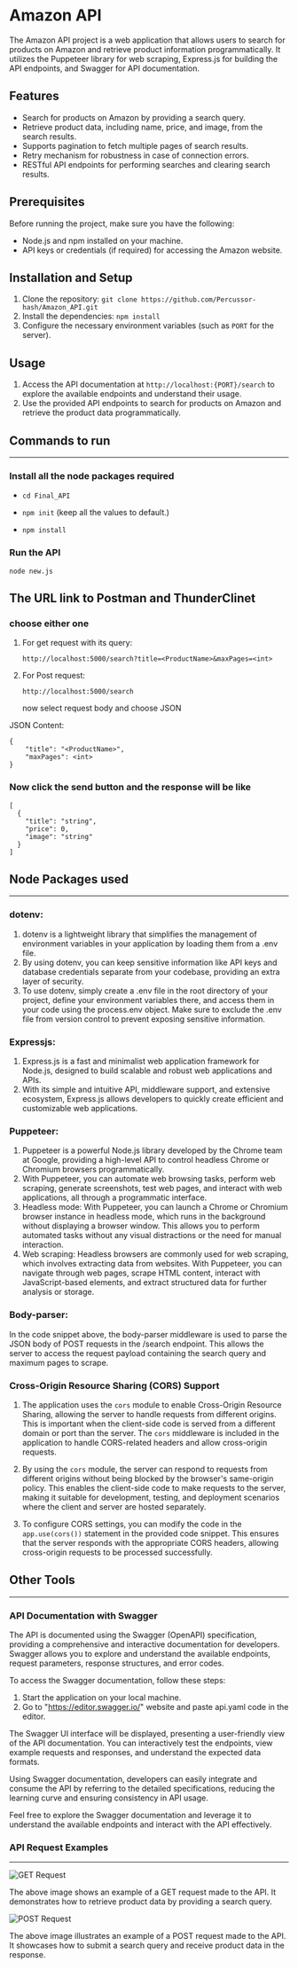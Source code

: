 # Amazon API

The Amazon API project is a web application that allows users to search for products on Amazon and retrieve product information programmatically. It utilizes the Puppeteer library for web scraping, Express.js for building the API endpoints, and Swagger for API documentation.

## Features

- Search for products on Amazon by providing a search query.
- Retrieve product data, including name, price, and image, from the search results.
- Supports pagination to fetch multiple pages of search results.
- Retry mechanism for robustness in case of connection errors.
- RESTful API endpoints for performing searches and clearing search results.

## Prerequisites

Before running the project, make sure you have the following:

- Node.js and npm installed on your machine.
- API keys or credentials (if required) for accessing the Amazon website.

## Installation and Setup

1. Clone the repository: `git clone https://github.com/Percussor-hash/Amazon_API.git`
2. Install the dependencies: `npm install`
3. Configure the necessary environment variables (such as `PORT` for the server).

## Usage

1. Access the API documentation at `http://localhost:{PORT}/search` to explore the available endpoints and understand their usage.
2. Use the provided API endpoints to search for products on Amazon and retrieve the product data programmatically.


## Commands to run
<hr>

### Install all the node packages required
* ```cd Final_API```

* ```npm init``` (keep all the values to default.)

* ```npm install```

### Run the API
```node new.js```

## The URL link to Postman and ThunderClinet
### choose either one
1. For get request with its query:

    ```http://localhost:5000/search?title=<ProductName>&maxPages=<int>```

2. For Post request:

    ```http://localhost:5000/search```

    now select request body and choose JSON

JSON Content:

```
{ 
    "title": "<ProductName>", 
    "maxPages": <int>
}
```

### Now click the send button and the response will be like

``` 
[
  {
    "title": "string",
    "price": 0,
    "image": "string"
  }
]
```


## Node Packages used
<hr>

### dotenv:
1. dotenv is a lightweight library that simplifies the management of environment variables in your application by loading them from a .env file.
2. By using dotenv, you can keep sensitive information like API keys and database credentials separate from your codebase, providing an extra layer of security.
3. To use dotenv, simply create a .env file in the root directory of your project, define your environment variables there, and access them in your code using the process.env object. Make sure to exclude the .env file from version control to prevent exposing sensitive information.

### Expressjs:
1. Express.js is a fast and minimalist web application framework for Node.js, designed to build scalable and robust web applications and APIs.
2. With its simple and intuitive API, middleware support, and extensive ecosystem, Express.js allows developers to quickly create efficient and customizable web applications.

### Puppeteer:
1. Puppeteer is a powerful Node.js library developed by the Chrome team at Google, providing a high-level API to control headless Chrome or Chromium browsers programmatically.
2. With Puppeteer, you can automate web browsing tasks, perform web scraping, generate screenshots, test web pages, and interact with web applications, all through a programmatic interface.
3. Headless mode: With Puppeteer, you can launch a Chrome or Chromium browser instance in headless mode, which runs in the background without displaying a browser window. This allows you to perform automated tasks without any visual distractions or the need for manual interaction.
4. Web scraping: Headless browsers are commonly used for web scraping, which involves extracting data from websites. With Puppeteer, you can navigate through web pages, scrape HTML content, interact with JavaScript-based elements, and extract structured data for further analysis or storage.

### Body-parser:
In the code snippet above, the body-parser middleware is used to parse the JSON body of POST requests in the /search endpoint. This allows the server to access the request payload containing the search query and maximum pages to scrape.

### Cross-Origin Resource Sharing (CORS) Support

1. The application uses the `cors` module to enable Cross-Origin Resource Sharing, allowing the server to handle requests from different origins. This is important when the client-side code is served from a different domain or port than the server. The `cors` middleware is included in the application to handle CORS-related headers and allow cross-origin requests.

2. By using the `cors` module, the server can respond to requests from different origins without being blocked by the browser's same-origin policy. This enables the client-side code to make requests to the server, making it suitable for development, testing, and deployment scenarios where the client and server are hosted separately.

3. To configure CORS settings, you can modify the code in the `app.use(cors())` statement in the provided code snippet. This ensures that the server responds with the appropriate CORS headers, allowing cross-origin requests to be processed successfully.

## Other Tools
<hr>

### API Documentation with Swagger

The API is documented using the Swagger (OpenAPI) specification, providing a comprehensive and interactive documentation for developers. Swagger allows you to explore and understand the available endpoints, request parameters, response structures, and error codes.

To access the Swagger documentation, follow these steps:

1. Start the application on your local machine.
2. Go to "https://editor.swagger.io/" website and paste api.yaml code in the editor. 

The Swagger UI interface will be displayed, presenting a user-friendly view of the API documentation. You can interactively test the endpoints, view example requests and responses, and understand the expected data formats.

Using Swagger documentation, developers can easily integrate and consume the API by referring to the detailed specifications, reducing the learning curve and ensuring consistency in API usage.

Feel free to explore the Swagger documentation and leverage it to understand the available endpoints and interact with the API effectively.

### API Request Examples
<hr>

![GET Request](Images/get.png)

The above image shows an example of a GET request made to the API. It demonstrates how to retrieve product data by providing a search query.

![POST Request](Images/post.png)

The above image illustrates an example of a POST request made to the API. It showcases how to submit a search query and receive product data in the response.

